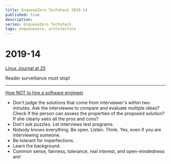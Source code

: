 ```yaml
---
title: EnqueueZero Techshack 2019-14
published: true
description:
series: EnqueueZero Techshack
tags: enqueuezero, architecture
---
```


# 2019-14

[Linux Journal at 25](https://www.linuxjournal.com/content/linux-journal-25)

Reader surveillance must stop!

---

[How NOT to hire a software engineer](http://tonsky.me/blog/hiring/)

- Don't judge the solutions that come from interviewer's within two minutes. Ask the interviewee to compare and evaluate multiple ideas? Check if the person can assess the properties of the proposed solution? If she clearly sees all the pros and cons?
- Don’t ask puzzles. Let interviews test programs.
- Nobody knows everything. Be open. Listen. Think. Yes, even if you are interviewing someone.
- Be tolerant for imperfections.
- Learn the background.
- Common sense, fairness, tolerance, real interest, and open-mindedness are!
